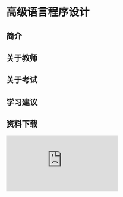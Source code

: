 
# 高级语言程序设计

## 简介

## 关于教师

## 关于考试

## 学习建议

## 资料下载

![](https://gh.hitcs.cc/https://raw.githubusercontent.com/HIT-OpenCS/CS_Courses/main/大一/高级语言程序设计/file.md ":include")

